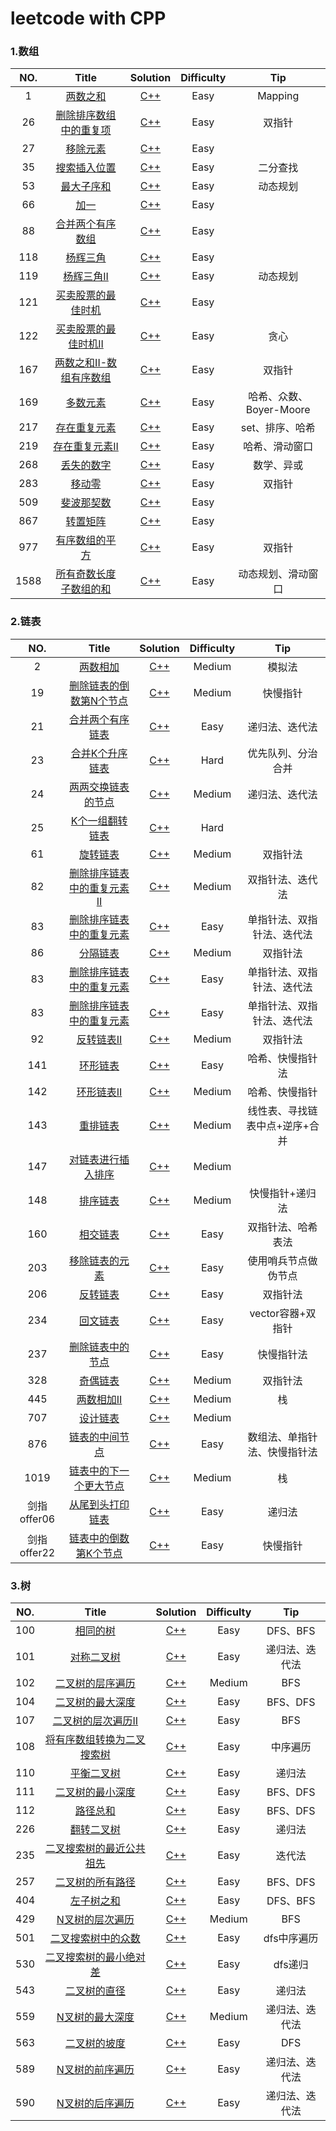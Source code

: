 leetcode with CPP
=====================

### 1.数组
|NO.|Title|Solution|Difficulty|Tip|
|:---:|:----------:|:---------:|:----:|:----:|
|1|[两数之和](https://leetcode-cn.com/problems/two-sum/)|[C++](https://github.com/lidianxiang/leetcode_CPP/blob/master/%E6%95%B0%E7%BB%84/1-%E4%B8%A4%E6%95%B0%E4%B9%8B%E5%92%8C.cpp)|Easy|Mapping|
|26|[删除排序数组中的重复项](https://leetcode-cn.com/problems/remove-duplicates-from-sorted-array/)|[C++](https://github.com/lidianxiang/leetcode_CPP/blob/master/%E6%95%B0%E7%BB%84/26-%E5%88%A0%E9%99%A4%E6%8E%92%E5%BA%8F%E6%95%B0%E7%BB%84%E4%B8%AD%E7%9A%84%E9%87%8D%E5%A4%8D%E9%A1%B9.cpp)|Easy|双指针|
|27|[移除元素](https://leetcode-cn.com/problems/remove-element/)|[C++](https://github.com/lidianxiang/leetcode_CPP/blob/master/%E6%95%B0%E7%BB%84/27-%E7%A7%BB%E9%99%A4%E5%85%83%E7%B4%A0.cpp)|Easy||
|35|[搜索插入位置](https://leetcode-cn.com/problems/search-insert-position/)|[C++](https://github.com/lidianxiang/leetcode_CPP/blob/master/%E6%95%B0%E7%BB%84/35-%E6%90%9C%E7%B4%A2%E6%8F%92%E5%85%A5%E4%BD%8D%E7%BD%AE.cpp)|Easy|二分查找|
|53|[最大子序和](https://leetcode-cn.com/problems/maximum-subarray/)|[C++](https://github.com/lidianxiang/leetcode_CPP/blob/master/%E6%95%B0%E7%BB%84/53-%E6%9C%80%E5%A4%A7%E5%AD%90%E5%BA%8F%E5%92%8C.cpp)|Easy|动态规划|
|66|[加一](https://leetcode-cn.com/problems/plus-one/)|[C++](https://github.com/lidianxiang/leetcode_CPP/blob/master/%E6%95%B0%E7%BB%84/66-%E5%8A%A0%E4%B8%80.cpp)|Easy||
|88|[合并两个有序数组](https://leetcode-cn.com/problems/merge-sorted-array/)|[C++](https://github.com/lidianxiang/leetcode_CPP/blob/master/%E6%95%B0%E7%BB%84/88-%E5%90%88%E5%B9%B6%E4%B8%A4%E4%B8%AA%E6%9C%89%E5%BA%8F%E6%95%B0%E7%BB%84.cpp)|Easy||
|118|[杨辉三角](https://leetcode-cn.com/problems/pascals-triangle/)|[C++](https://github.com/lidianxiang/leetcode_CPP/blob/master/%E6%95%B0%E7%BB%84/118-%E6%9D%A8%E8%BE%89%E4%B8%89%E8%A7%92.cpp)|Easy||
|119|[杨辉三角II](https://leetcode-cn.com/problems/pascals-triangle-ii/)|[C++](https://github.com/lidianxiang/leetcode_CPP/blob/master/%E6%95%B0%E7%BB%84/119-%E6%9D%A8%E8%BE%89%E4%B8%89%E8%A7%92II.cpp)|Easy|动态规划|
|121|[买卖股票的最佳时机](https://leetcode-cn.com/problems/best-time-to-buy-and-sell-stock/)|[C++](https://github.com/lidianxiang/leetcode_CPP/blob/master/%E6%95%B0%E7%BB%84/121-%E4%B9%B0%E5%8D%96%E8%82%A1%E7%A5%A8%E7%9A%84%E6%9C%80%E4%BD%B3%E6%97%B6%E6%9C%BA.cpp)|Easy||
|122|[买卖股票的最佳时机II](https://leetcode-cn.com/problems/best-time-to-buy-and-sell-stock-ii/)|[C++](https://github.com/lidianxiang/leetcode_CPP/blob/master/%E6%95%B0%E7%BB%84/122-%E4%B9%B0%E5%8D%96%E8%82%A1%E7%A5%A8%E7%9A%84%E6%9C%80%E4%BD%B3%E6%97%B6%E6%9C%BAII.cpp)|Easy|贪心|
|167|[两数之和II-数组有序数组](https://leetcode-cn.com/problems/two-sum-ii-input-array-is-sorted/)|[C++](https://github.com/lidianxiang/leetcode_CPP/blob/master/%E6%95%B0%E7%BB%84/167-%E4%B8%A4%E6%95%B0%E4%B9%8B%E5%92%8CII-%E8%BE%93%E5%85%A5%E6%9C%89%E5%BA%8F%E6%95%B0%E7%BB%84.cpp)|Easy|双指针|
|169|[多数元素](https://leetcode-cn.com/problems/majority-element/)|[C++](https://github.com/lidianxiang/leetcode_CPP/blob/master/%E6%95%B0%E7%BB%84/169-%E5%A4%9A%E6%95%B0%E5%85%83%E7%B4%A0.cpp)|Easy|哈希、众数、Boyer-Moore|
|217|[存在重复元素](https://leetcode-cn.com/problems/contains-duplicate/)|[C++](https://github.com/lidianxiang/leetcode_CPP/blob/master/%E6%95%B0%E7%BB%84/217-%E5%AD%98%E5%9C%A8%E9%87%8D%E5%A4%8D%E5%85%83%E7%B4%A0.cpp)|Easy|set、排序、哈希|
|219|[存在重复元素II](https://leetcode-cn.com/problems/contains-duplicate-ii/)|[C++](https://github.com/lidianxiang/leetcode_CPP/blob/master/%E6%95%B0%E7%BB%84/219-%E5%AD%98%E5%9C%A8%E9%87%8D%E5%A4%8D%E5%85%83%E7%B4%A0II.cpp)|Easy|哈希、滑动窗口|
|268|[丢失的数字](https://leetcode-cn.com/problems/missing-number/)|[C++](https://github.com/lidianxiang/leetcode_CPP/blob/master/%E6%95%B0%E7%BB%84/268-%E4%B8%A2%E5%A4%B1%E7%9A%84%E6%95%B0%E5%AD%97.cpp)|Easy|数学、异或|
|283|[移动零](https://leetcode-cn.com/problems/move-zeroes/)|[C++](https://github.com/lidianxiang/leetcode_CPP/blob/master/%E6%95%B0%E7%BB%84/283-%E7%A7%BB%E5%8A%A8%E9%9B%B6.cpp)|Easy|双指针|
|509|[斐波那契数](https://leetcode-cn.com/problems/fibonacci-number/)|[C++](https://github.com/lidianxiang/leetcode_CPP/blob/master/%E6%95%B0%E7%BB%84/509-%E6%96%90%E6%B3%A2%E9%82%A3%E5%A5%91%E6%95%B0.cpp)|Easy||
|867|[转置矩阵](https://leetcode-cn.com/problems/transpose-matrix/)|[C++](https://github.com/lidianxiang/leetcode_CPP/blob/master/%E6%95%B0%E7%BB%84/867-%E8%BD%AC%E7%BD%AE%E7%9F%A9%E9%98%B5.cpp)|Easy||
|977|[有序数组的平方](https://leetcode-cn.com/problems/squares-of-a-sorted-array/)|[C++](https://github.com/lidianxiang/leetcode_CPP/blob/master/%E6%95%B0%E7%BB%84/977-%E6%9C%89%E5%BA%8F%E6%95%B0%E7%BB%84%E7%9A%84%E5%B9%B3%E6%96%B9.cpp)|Easy|双指针|
|1588|[所有奇数长度子数组的和](https://leetcode-cn.com/problems/sum-of-all-odd-length-subarrays/)|[C++](https://github.com/lidianxiang/leetcode_CPP/blob/master/%E6%95%B0%E7%BB%84/1588-%E6%89%80%E6%9C%89%E5%A5%87%E6%95%B0%E9%95%BF%E5%BA%A6%E5%AD%90%E6%95%B0%E7%BB%84%E7%9A%84%E5%92%8C.cpp)|Easy|动态规划、滑动窗口|

### 2.链表
|NO.|Title|Solution|Difficulty|Tip|
|:---:|:----------:|:---------:|:----:|:----:|
|2|[两数相加](https://leetcode-cn.com/problems/add-two-numbers/)|[C++](https://github.com/lidianxiang/leetcode_CPP/blob/master/%E9%93%BE%E8%A1%A8/2-%E4%B8%A4%E6%95%B0%E7%9B%B8%E5%8A%A0.cpp)|Medium|模拟法|
|19|[删除链表的倒数第N个节点](https://leetcode-cn.com/problems/remove-nth-node-from-end-of-list/)|[C++](https://github.com/lidianxiang/leetcode_CPP/blob/master/%E9%93%BE%E8%A1%A8/19-%E5%88%A0%E9%99%A4%E9%93%BE%E8%A1%A8%E7%9A%84%E5%80%92%E6%95%B0%E7%AC%ACN%E4%B8%AA%E8%8A%82%E7%82%B9.cpp)|Medium|快慢指针|
|21|[合并两个有序链表](https://leetcode-cn.com/problems/merge-two-sorted-lists/)|[C++](https://github.com/lidianxiang/leetcode_CPP/blob/master/%E9%93%BE%E8%A1%A8/21-%E5%90%88%E5%B9%B6%E4%B8%A4%E4%B8%AA%E6%9C%89%E5%BA%8F%E9%93%BE%E8%A1%A8.cpp)|Easy|递归法、迭代法|
|23|[合并K个升序链表](https://leetcode-cn.com/problems/merge-k-sorted-lists/)|[C++](https://github.com/lidianxiang/leetcode_CPP/blob/master/%E9%93%BE%E8%A1%A8/23-%E5%90%88%E5%B9%B6K%E4%B8%AA%E5%8D%87%E5%BA%8F%E9%93%BE%E8%A1%A8.cpp)|Hard|优先队列、分治合并|
|24|[两两交换链表的节点](https://leetcode-cn.com/problems/swap-nodes-in-pairs/)|[C++](https://github.com/lidianxiang/leetcode_CPP/blob/master/%E9%93%BE%E8%A1%A8/24-%E4%B8%A4%E4%B8%A4%E4%BA%A4%E6%8D%A2%E9%93%BE%E8%A1%A8%E4%B8%AD%E7%9A%84%E8%8A%82%E7%82%B9.cpp)|Medium|递归法、迭代法|
|25|[K个一组翻转链表](https://leetcode-cn.com/problems/reverse-nodes-in-k-group/)|[C++](https://github.com/lidianxiang/leetcode_CPP/blob/master/%E9%93%BE%E8%A1%A8/25-K%E4%B8%AA%E4%B8%80%E7%BB%84%E7%BF%BB%E8%BD%AC%E9%93%BE%E8%A1%A8.cpp)|Hard||
|61|[旋转链表](https://leetcode-cn.com/problems/rotate-list/)|[C++](https://github.com/lidianxiang/leetcode_CPP/blob/master/%E9%93%BE%E8%A1%A8/61-%E6%97%8B%E8%BD%AC%E9%93%BE%E8%A1%A8.cpp)|Medium|双指针法|
|82|[删除排序链表中的重复元素II](https://leetcode-cn.com/problems/remove-duplicates-from-sorted-list-ii/)|[C++](https://github.com/lidianxiang/leetcode_CPP/blob/master/%E9%93%BE%E8%A1%A8/82-%E5%88%A0%E9%99%A4%E6%8E%92%E5%BA%8F%E9%93%BE%E8%A1%A8%E4%B8%AD%E7%9A%84%E9%87%8D%E5%A4%8D%E5%85%83%E7%B4%A0II.cpp)|Medium|双指针法、迭代法|
|83|[删除排序链表中的重复元素](https://leetcode-cn.com/problems/remove-duplicates-from-sorted-list/)|[C++](https://github.com/lidianxiang/leetcode_CPP/blob/master/%E9%93%BE%E8%A1%A8/83-%E5%89%94%E9%99%A4%E6%8E%92%E5%BA%8F%E9%93%BE%E8%A1%A8%E4%B8%AD%E7%9A%84%E9%87%8D%E5%A4%8D%E5%85%83%E7%B4%A0.cpp)|Easy|单指针法、双指针法、迭代法|
|86|[分隔链表](https://leetcode-cn.com/problems/partition-list/)|[C++](https://github.com/lidianxiang/leetcode_CPP/blob/master/%E9%93%BE%E8%A1%A8/86-%E5%88%86%E9%9A%94%E9%93%BE%E8%A1%A8.cpp)|Medium|双指针法|
|83|[删除排序链表中的重复元素](https://leetcode-cn.com/problems/remove-duplicates-from-sorted-list/)|[C++](https://github.com/lidianxiang/leetcode_CPP/blob/master/%E9%93%BE%E8%A1%A8/83-%E5%89%94%E9%99%A4%E6%8E%92%E5%BA%8F%E9%93%BE%E8%A1%A8%E4%B8%AD%E7%9A%84%E9%87%8D%E5%A4%8D%E5%85%83%E7%B4%A0.cpp)|Easy|单指针法、双指针法、迭代法|
|83|[删除排序链表中的重复元素](https://leetcode-cn.com/problems/remove-duplicates-from-sorted-list/)|[C++](https://github.com/lidianxiang/leetcode_CPP/blob/master/%E9%93%BE%E8%A1%A8/83-%E5%89%94%E9%99%A4%E6%8E%92%E5%BA%8F%E9%93%BE%E8%A1%A8%E4%B8%AD%E7%9A%84%E9%87%8D%E5%A4%8D%E5%85%83%E7%B4%A0.cpp)|Easy|单指针法、双指针法、迭代法|
|92|[反转链表II](https://leetcode-cn.com/problems/reverse-linked-list-ii/)|[C++](https://github.com/lidianxiang/leetcode_CPP/blob/master/%E9%93%BE%E8%A1%A8/92-%E5%8F%8D%E8%BD%AC%E9%93%BE%E8%A1%A8II.cpp)|Medium|双指针法|
|141|[环形链表](https://leetcode-cn.com/problems/linked-list-cycle/)|[C++](https://github.com/lidianxiang/leetcode_CPP/blob/master/%E9%93%BE%E8%A1%A8/141-%E7%8E%AF%E5%BD%A2%E9%93%BE%E8%A1%A8.cpp)|Easy|哈希、快慢指针法|
|142|[环形链表II](https://leetcode-cn.com/problems/linked-list-cycle-ii/)|[C++](https://github.com/lidianxiang/leetcode_CPP/blob/master/%E9%93%BE%E8%A1%A8/142-%E7%8E%AF%E5%BD%A2%E9%93%BE%E8%A1%A8II.cpp)|Medium|哈希、快慢指针|
|143|[重排链表](https://leetcode-cn.com/problems/reorder-list/)|[C++](https://github.com/lidianxiang/leetcode_CPP/blob/master/%E9%93%BE%E8%A1%A8/143-%E9%87%8D%E6%8E%92%E9%93%BE%E8%A1%A8.cpp)|Medium|线性表、寻找链表中点+逆序+合并|
|147|[对链表进行插入排序](https://leetcode-cn.com/problems/insertion-sort-list/)|[C++](https://github.com/lidianxiang/leetcode_CPP/blob/master/%E9%93%BE%E8%A1%A8/147-%E5%AF%B9%E9%93%BE%E8%A1%A8%E8%BF%9B%E8%A1%8C%E6%8F%92%E5%85%A5%E6%8E%92%E5%BA%8F.cpp)|Medium||
|148|[排序链表](https://leetcode-cn.com/problems/sort-list/)|[C++](https://github.com/lidianxiang/leetcode_CPP/blob/master/%E9%93%BE%E8%A1%A8/148-%E6%8E%92%E5%BA%8F%E9%93%BE%E8%A1%A8.cpp)|Medium|快慢指针+递归法|
|160|[相交链表](https://leetcode-cn.com/problems/intersection-of-two-linked-lists/)|[C++](https://github.com/lidianxiang/leetcode_CPP/blob/master/%E9%93%BE%E8%A1%A8/160-%E7%9B%B8%E4%BA%A4%E9%93%BE%E8%A1%A8.cpp)|Easy|双指针法、哈希表法|
|203|[移除链表的元素](https://leetcode-cn.com/problems/remove-linked-list-elements/)|[C++](https://github.com/lidianxiang/leetcode_CPP/blob/master/%E9%93%BE%E8%A1%A8/203-%E7%A7%BB%E9%99%A4%E9%93%BE%E8%A1%A8%E7%9A%84%E5%85%83%E7%B4%A0.cpp)|Easy|使用哨兵节点做伪节点|
|206|[反转链表](https://leetcode-cn.com/problems/reverse-linked-list/)|[C++](https://github.com/lidianxiang/leetcode_CPP/blob/master/%E9%93%BE%E8%A1%A8/206-%E5%8F%8D%E8%BD%AC%E9%93%BE%E8%A1%A8.cpp)|Easy|双指针法|
|234|[回文链表](https://leetcode-cn.com/problems/palindrome-linked-list/)|[C++](https://github.com/lidianxiang/leetcode_CPP/blob/master/%E9%93%BE%E8%A1%A8/234-%E5%9B%9E%E6%96%87%E9%93%BE%E8%A1%A8.cpp)|Easy|vector容器+双指针|
|237|[删除链表中的节点](https://leetcode-cn.com/problems/delete-node-in-a-linked-list/)|[C++](https://github.com/lidianxiang/leetcode_CPP/blob/master/%E9%93%BE%E8%A1%A8/237-%E5%88%A0%E9%99%A4%E9%93%BE%E8%A1%A8%E4%B8%AD%E7%9A%84%E7%BB%93%E7%82%B9.cpp)|Easy|快慢指针法|
|328|[奇偶链表](https://leetcode-cn.com/problems/odd-even-linked-list/)|[C++](https://github.com/lidianxiang/leetcode_CPP/blob/master/%E9%93%BE%E8%A1%A8/328-%E5%A5%87%E5%81%B6%E9%93%BE%E8%A1%A8.cpp)|Medium|双指针法|
|445|[两数相加II](https://leetcode-cn.com/problems/add-two-numbers-ii/)|[C++](https://github.com/lidianxiang/leetcode_CPP/blob/master/%E9%93%BE%E8%A1%A8/445-%E4%B8%A4%E6%95%B0%E7%9B%B8%E5%8A%A0II.cpp)|Medium|栈|
|707|[设计链表](https://leetcode-cn.com/problems/design-linked-list/)|[C++](https://github.com/lidianxiang/leetcode_CPP/blob/master/%E9%93%BE%E8%A1%A8/707-%E8%AE%BE%E8%AE%A1%E9%93%BE%E8%A1%A8.cpp)|Medium||
|876|[链表的中间节点](https://leetcode-cn.com/problems/middle-of-the-linked-list/)|[C++](https://github.com/lidianxiang/leetcode_CPP/blob/master/%E9%93%BE%E8%A1%A8/876-%E9%93%BE%E8%A1%A8%E7%9A%84%E4%B8%AD%E9%97%B4%E7%BB%93%E7%82%B9.cpp)|Easy|数组法、单指针法、快慢指针法|
|1019|[链表中的下一个更大节点](https://leetcode-cn.com/problems/next-greater-node-in-linked-list/)|[C++](https://github.com/lidianxiang/leetcode_CPP/blob/master/%E9%93%BE%E8%A1%A8/1019-%E9%93%BE%E8%A1%A8%E4%B8%AD%E7%9A%84%E4%B8%8B%E4%B8%80%E4%B8%AA%E6%9B%B4%E5%A4%A7%E8%8A%82%E7%82%B9.cpp)|Medium|栈|
|剑指 offer06|[从尾到头打印链表](https://leetcode-cn.com/problems/cong-wei-dao-tou-da-yin-lian-biao-lcof/)|[C++](https://github.com/lidianxiang/leetcode_CPP/blob/master/%E9%93%BE%E8%A1%A8/%E5%89%91%E6%8C%87%20offer06-%E4%BB%8E%E5%B0%BE%E5%88%B0%E5%A4%B4%E6%89%93%E5%8D%B0%E9%93%BE%E8%A1%A8.cpp)|Easy|递归法|
|剑指 offer22|[链表中的倒数第K个节点](https://leetcode-cn.com/problems/lian-biao-zhong-dao-shu-di-kge-jie-dian-lcof/)|[C++](https://github.com/lidianxiang/leetcode_CPP/blob/master/%E9%93%BE%E8%A1%A8/%E5%89%91%E6%8C%87%20offer22-%E9%93%BE%E8%A1%A8%E4%B8%AD%E7%9A%84%E5%80%92%E6%95%B0%E7%AC%ACk%E4%B8%AA%E7%BB%93%E7%82%B9.cpp)|Easy|快慢指针|

### 3.树
|NO.|Title|Solution|Difficulty|Tip|
|:---:|:----------:|:---------:|:----:|:----:|
|100|[相同的树](https://leetcode-cn.com/problems/same-tree/)|[C++](https://github.com/lidianxiang/leetcode_CPP/blob/master/%E6%A0%91/100-%E7%9B%B8%E5%90%8C%E7%9A%84%E6%A0%91.cpp)|Easy|DFS、BFS|
|101|[对称二叉树](https://leetcode-cn.com/problems/symmetric-tree/)|[C++](https://github.com/lidianxiang/leetcode_CPP/blob/master/%E6%A0%91/101-%E5%AF%B9%E7%A7%B0%E4%BA%8C%E5%8F%89%E6%A0%91.cpp)|Easy|递归法、迭代法|
|102|[二叉树的层序遍历](https://leetcode-cn.com/problems/binary-tree-level-order-traversal/)|[C++](https://github.com/lidianxiang/leetcode_CPP/blob/master/%E6%A0%91/102-%E4%BA%8C%E5%8F%89%E6%A0%91%E7%9A%84%E5%B1%82%E5%BA%8F%E9%81%8D%E5%8E%86.cpp)|Medium|BFS|
|104|[二叉树的最大深度](https://leetcode-cn.com/problems/maximum-depth-of-binary-tree/)|[C++](https://github.com/lidianxiang/leetcode_CPP/blob/master/%E6%A0%91/104-%E4%BA%8C%E5%8F%89%E6%A0%91%E7%9A%84%E6%9C%80%E5%A4%A7%E6%B7%B1%E5%BA%A6.cpp)|Easy|BFS、DFS|
|107|[二叉树的层次遍历II](https://leetcode-cn.com/problems/binary-tree-level-order-traversal-ii/)|[C++](https://github.com/lidianxiang/leetcode_CPP/blob/master/%E6%A0%91/107-%E4%BA%8C%E5%8F%89%E6%A0%91%E7%9A%84%E5%B1%82%E6%AC%A1%E9%81%8D%E5%8E%86II.cpp)|Easy|BFS|
|108|[将有序数组转换为二叉搜索树](https://leetcode-cn.com/problems/convert-sorted-array-to-binary-search-tree/)|[C++](https://github.com/lidianxiang/leetcode_CPP/blob/master/%E6%A0%91/108-%E5%B0%86%E6%9C%89%E5%BA%8F%E6%95%B0%E7%BB%84%E8%BD%AC%E6%8D%A2%E4%B8%BA%E4%BA%8C%E5%8F%89%E6%90%9C%E7%B4%A2%E6%A0%91.cpp)|Easy|中序遍历|
|110|[平衡二叉树](https://leetcode-cn.com/problems/balanced-binary-tree/)|[C++](https://github.com/lidianxiang/leetcode_CPP/blob/master/%E6%A0%91/110-%E5%B9%B3%E8%A1%A1%E4%BA%8C%E5%8F%89%E6%A0%91.cpp)|Easy|递归法|
|111|[二叉树的最小深度](https://leetcode-cn.com/problems/minimum-depth-of-binary-tree/)|[C++](https://github.com/lidianxiang/leetcode_CPP/blob/master/%E6%A0%91/111-%E4%BA%8C%E5%8F%89%E6%A0%91%E7%9A%84%E6%9C%80%E5%B0%8F%E6%B7%B1%E5%BA%A6.cpp)|Easy|BFS、DFS|
|112|[路径总和](https://leetcode-cn.com/problems/path-sum/)|[C++](https://github.com/lidianxiang/leetcode_CPP/blob/master/%E6%A0%91/112-%E8%B7%AF%E5%BE%84%E6%80%BB%E5%92%8C.cpp)|Easy|BFS、DFS|
|226|[翻转二叉树](https://leetcode-cn.com/problems/invert-binary-tree/)|[C++](https://github.com/lidianxiang/leetcode_CPP/blob/master/%E6%A0%91/226-%E7%BF%BB%E8%BD%AC%E4%BA%8C%E5%8F%89%E6%A0%91.cpp)|Easy|递归法|
|235|[二叉搜索树的最近公共祖先](https://leetcode-cn.com/problems/lowest-common-ancestor-of-a-binary-search-tree/)|[C++](https://github.com/lidianxiang/leetcode_CPP/blob/master/%E6%A0%91/235-%E4%BA%8C%E5%8F%89%E6%90%9C%E7%B4%A2%E6%A0%91%E7%9A%84%E6%9C%80%E8%BF%91%E5%85%AC%E5%85%B1%E7%A5%96%E5%85%88.cpp)|Easy|迭代法|
|257|[二叉树的所有路径](https://leetcode-cn.com/problems/binary-tree-paths/)|[C++](https://github.com/lidianxiang/leetcode_CPP/blob/master/%E6%A0%91/257-%E4%BA%8C%E5%8F%89%E6%A0%91%E7%9A%84%E6%89%80%E6%9C%89%E8%B7%AF%E5%BE%84.cpp)|Easy|BFS、DFS|
|404|[左子树之和](https://leetcode-cn.com/problems/sum-of-left-leaves/)|[C++](https://github.com/lidianxiang/leetcode_CPP/blob/master/%E6%A0%91/404-%E5%B7%A6%E5%AD%90%E6%A0%91%E4%B9%8B%E5%92%8C.cpp)|Easy|DFS、BFS|
|429|[N叉树的层次遍历](https://leetcode-cn.com/problems/n-ary-tree-level-order-traversal/)|[C++](https://github.com/lidianxiang/leetcode_CPP/blob/master/%E6%A0%91/429-N%E5%8F%89%E6%A0%91%E7%9A%84%E5%B1%82%E5%BA%8F%E9%81%8D%E5%8E%86.cpp)|Medium|BFS|
|501|[二叉搜索树中的众数](https://leetcode-cn.com/problems/find-mode-in-binary-search-tree/)|[C++](https://github.com/lidianxiang/leetcode_CPP/blob/master/%E6%A0%91/501-%E4%BA%8C%E5%8F%89%E6%90%9C%E7%B4%A2%E6%A0%91%E4%B8%AD%E7%9A%84%E4%BC%97%E6%95%B0.cpp)|Easy|dfs中序遍历|
|530|[二叉搜索树的最小绝对差](https://leetcode-cn.com/problems/minimum-absolute-difference-in-bst/)|[C++](https://github.com/lidianxiang/leetcode_CPP/blob/master/%E6%A0%91/530-%E4%BA%8C%E5%8F%89%E6%90%9C%E7%B4%A2%E6%A0%91%E7%9A%84%E6%9C%80%E5%B0%8F%E7%BB%9D%E5%AF%B9%E5%B7%AE.cpp)|Easy|dfs递归|
|543|[二叉树的直径](https://leetcode-cn.com/problems/diameter-of-binary-tree/)|[C++](https://github.com/lidianxiang/leetcode_CPP/blob/master/%E6%A0%91/543-%E4%BA%8C%E5%8F%89%E6%A0%91%E7%9A%84%E7%9B%B4%E5%BE%84.cpp)|Easy|递归法|
|559|[N叉树的最大深度](https://leetcode-cn.com/problems/maximum-depth-of-n-ary-tree/)|[C++](https://github.com/lidianxiang/leetcode_CPP/blob/master/%E6%A0%91/559-N%E5%8F%89%E6%A0%91%E7%9A%84%E6%9C%80%E5%A4%A7%E6%B7%B1%E5%BA%A6.cpp)|Medium|递归法、迭代法|
|563|[二叉树的坡度](https://leetcode-cn.com/problems/binary-tree-tilt/)|[C++](https://github.com/lidianxiang/leetcode_CPP/blob/master/%E6%A0%91/563-%E4%BA%8C%E5%8F%89%E6%A0%91%E7%9A%84%E5%9D%A1%E5%BA%A6.cpp)|Easy|DFS|
|589|[N叉树的前序遍历](https://leetcode-cn.com/problems/n-ary-tree-preorder-traversal/)|[C++](https://github.com/lidianxiang/leetcode_CPP/blob/master/%E6%A0%91/589-N%E5%8F%89%E6%A0%91%E7%9A%84%E5%89%8D%E5%BA%8F%E9%81%8D%E5%8E%86.cpp)|Easy|递归法、迭代法|
|590|[N叉树的后序遍历](https://leetcode-cn.com/problems/n-ary-tree-postorder-traversal/)|[C++](https://github.com/lidianxiang/leetcode_CPP/blob/master/%E6%A0%91/590-N%E5%8F%89%E6%A0%91%E7%9A%84%E5%90%8E%E5%BA%8F%E9%81%8D%E5%8E%86.cpp)|Easy|递归法、迭代法|
